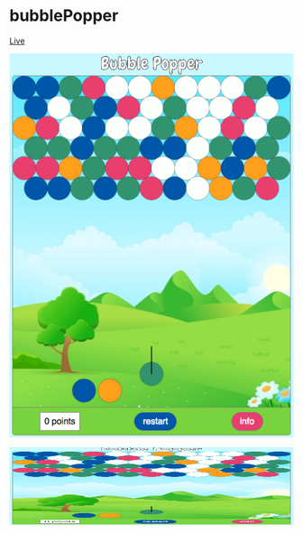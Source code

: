 # bubblePopper

[Live](http://reedwilliams24.github.io/bubblePopper)

<img src="https://raw.githubusercontent.com/reedwilliams24/bubblePopper/master/docs/screen_shot_1.png"><br/>

<img src="https://raw.githubusercontent.com/reedwilliams24/bubblePopper/master/docs/screen_shot_1.png" width='679.2' height='138'><br/>
